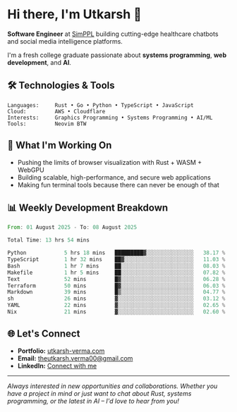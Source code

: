 # Hi there, I'm Utkarsh 👋

**Software Engineer** at [SimPPL](https://simppl.org) building cutting-edge healthcare chatbots and social media intelligence platforms.

I'm a fresh college graduate passionate about **systems programming**, **web development**, and **AI**.

## 🛠️ Technologies & Tools

```
Languages:     Rust • Go • Python • TypeScript • JavaScript
Cloud:         AWS • Cloudflare
Interests:     Graphics Programming • Systems Programming • AI/ML
Tools:         Neovim BTW
```

## 🚀 What I'm Working On

- Pushing the limits of browser visualization with Rust + WASM + WebGPU
- Building scalable, high-performance, and secure web applications
- Making fun terminal tools because there can never be enough of that

## 📊 Weekly Development Breakdown

<!--START_SECTION:waka-->

```rust
From: 01 August 2025 - To: 08 August 2025

Total Time: 13 hrs 54 mins

Python            5 hrs 18 mins   █████████▓░░░░░░░░░░░░░░░   38.17 %
TypeScript        1 hr 32 mins    ██▓░░░░░░░░░░░░░░░░░░░░░░   11.03 %
Bash              1 hr 7 mins     ██░░░░░░░░░░░░░░░░░░░░░░░   08.03 %
Makefile          1 hr 5 mins     ██░░░░░░░░░░░░░░░░░░░░░░░   07.82 %
Text              52 mins         █▓░░░░░░░░░░░░░░░░░░░░░░░   06.28 %
Terraform         50 mins         █▓░░░░░░░░░░░░░░░░░░░░░░░   06.03 %
Markdown          39 mins         █▒░░░░░░░░░░░░░░░░░░░░░░░   04.77 %
sh                26 mins         ▓░░░░░░░░░░░░░░░░░░░░░░░░   03.12 %
YAML              22 mins         ▓░░░░░░░░░░░░░░░░░░░░░░░░   02.65 %
Nix               21 mins         ▓░░░░░░░░░░░░░░░░░░░░░░░░   02.60 %
```

<!--END_SECTION:waka-->

## 🌐 Let's Connect

- **Portfolio:** [utkarsh-verma.com](https://utkarsh-verma.com)
- **Email:** theutkarsh.verma00@gmail.com
- **LinkedIn:** [Connect with me](https://linkedin.com/in/utkarsh-verm4)

---

*Always interested in new opportunities and collaborations. Whether you have a project in mind or just want to chat about Rust, systems programming, or the latest in AI – I'd love to hear from you!*
